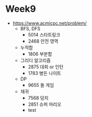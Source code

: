 # Week9
- https://www.acmicpc.net/problem/
  - BFS, DFS
    - 5014 스타트링크
    - 2468 안전 영역
  - 누적합
    - 1806 부분합
  - 그리디 알고리즘
    - 2875 대회 or 인턴
    - 1783 병든 나이트
  - DP
    - 9655 돌 게임
  - 재귀
    - 7568 덩치
    - 2851 슈퍼 마리오
    - test